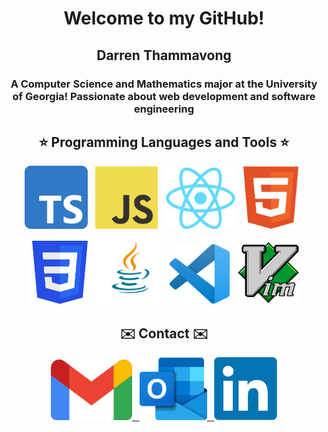 <h1 align="center">Welcome to my GitHub!</h1>

<h2 align="center">Darren Thammavong</h2>

<h3 align="center">A Computer Science and Mathematics major at the University of Georgia! Passionate about web development and software engineering</h3>

<h2 align="center">⭐️ Programming Languages and Tools ⭐️</h2>
<div align="center">
  <img src="./imgs/tools/ts.png" alt="TypeScript" width="101"> &nbsp
  <img src="./imgs/tools/js.png" alt="JavaScript" width="100"> &nbsp
  <img src="./imgs/tools/react.png" alt="React" width="113"> &nbsp
  <img src="./imgs/tools/html.svg" alt="HTML" width="88"> &nbsp
</div>
<div align="center">
  <img src="./imgs/tools/css.png" alt="CSS" width="101">
  <img src="./imgs/tools/java.png" alt="Java" width="117">
  <img src="./imgs/tools/vscode.png" alt="Visual Studio Code" width="96"> &nbsp
  <img src="./imgs/tools/vim.png" alt="Vim" width=100"
</div>

<h2 align="center">✉️ Contact ✉️</h2>
<div align="center">
  <a href="mailto:darrent9859@gmail.com">
    <img src="./imgs/contacts/gmail.webp" alt="Gmail" width="130"> &nbsp
  </a>
  <a href="mailto:dt64735@uga.edu">
    <img src="./imgs/contacts/outlook.png" alt="Outlook" width="108"> &nbsp
  </a>
  <a href="https://www.linkedin.com/in/darren-thammavong-a54624235/">
    <img src="./imgs/contacts/linkedin.png" alt="LinkedIn" width="101">
  </a>
</div>

<!---
Darren-Tham/Darren-Tham is a ✨ special ✨ repository because its `README.md` (this file) appears on your GitHub profile.
You can click the Preview link to take a look at your changes.
--->
